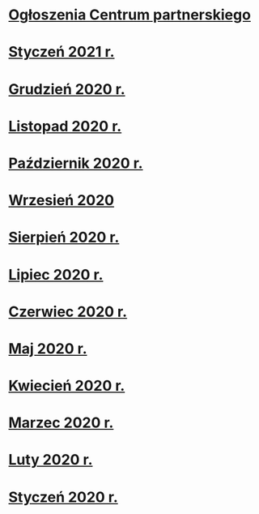 # [Ogłoszenia Centrum partnerskiego](index.md)
# [Styczeń 2021 r.](2021-january.md)
# [Grudzień 2020 r.](2020-december.md)
# [Listopad 2020 r.](2020-november.md)
# [Październik 2020 r.](2020-october.md)
# [Wrzesień 2020](2020-september.md)
# [Sierpień 2020 r.](2020-august.md)
# [Lipiec 2020 r.](2020-july.md)
# [Czerwiec 2020 r.](2020-june.md)
# [Maj 2020 r.](2020-may.md)
# [Kwiecień 2020 r.](2020-april.md)
# [Marzec 2020 r.](2020-march.md)
# [Luty 2020 r.](2020-february.md)
# [Styczeń 2020 r.](2020-january.md)
